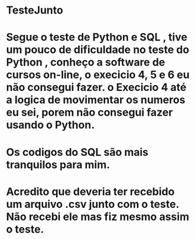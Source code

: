# TesteJunto
# Segue o teste de Python e SQL ,  tive um pouco de dificuldade no teste do Python  ,  conheço a software de cursos on-line, o execicio 4, 5 e 6 eu não consegui fazer. o Execicio 4 até a logica de movimentar os numeros eu sei, porem não consegui fazer usando o Python.
# Os codigos do SQL são mais tranquilos para mim.
# Acredito que deveria ter recebido um arquivo .csv junto com o teste. Não recebi ele mas fiz mesmo assim o teste.
